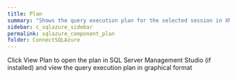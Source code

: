 ```yaml
---
title: Plan
summary: "Shows the query execution plan for the selected session in XML."
sidebar: c_sqlazure_sidebar
permalink: sqlazure_component_plan
folder: ConnectSQLAzure
---
```


Click View Plan to open the plan in SQL Server Management Studio (if installed) and view the query execution plan in graphical format
